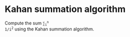 # Kahan summation algorithm

Compute the sum	<code>&Sum;<sub>i</sub><sup>n</sup> 1/i<sup>2</sup></code> using the Kahan summation algorithm.
